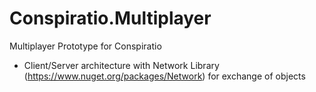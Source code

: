 # Conspiratio.Multiplayer
Multiplayer Prototype for Conspiratio

- Client/Server architecture with Network Library (https://www.nuget.org/packages/Network) for exchange of objects
